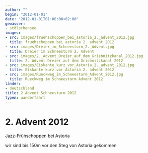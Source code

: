 ```yaml
---
author: ""
begin: "2012-01-01"
date: "2012-01-01T01:00:00+02:00"
gewässer: 
- stölpchensee
images:
- src: images/fruehschoppen_bei_astoria_2._advent_2012.jpg
  title: fruehschoppen bei astoria 2. advent 2012
- src: images/Dreier_im_Schneesturm_2._Advent.jpg
  title: Dreier im Schneesturm 2. Advent
- src: images/2._Advent_Dreier_auf_dem_Griebnitzkanal_2012.jpg
  title: 2. Advent Dreier auf dem Griebnitzkanal 2012
- src: images/Eiskante_kurz_vor_Astoria_2._advent_2012.jpg
  title: Eiskante kurz vor Astoria 2. advent 2012
- src: images/Rueckweg_im_Schneesturm_Advent_2012.jpg
  title: Rueckweg im Schneesturm Advent 2012
länder: 
- deutschland
title: 2.Advent Schneesturm 2012
typen: wanderfahrt
---
```



# 2. Advent 2012


Jazz-Frühschoppen bei Astoria

wir sind bis 150m vor den Steg von Astoria gekommen
